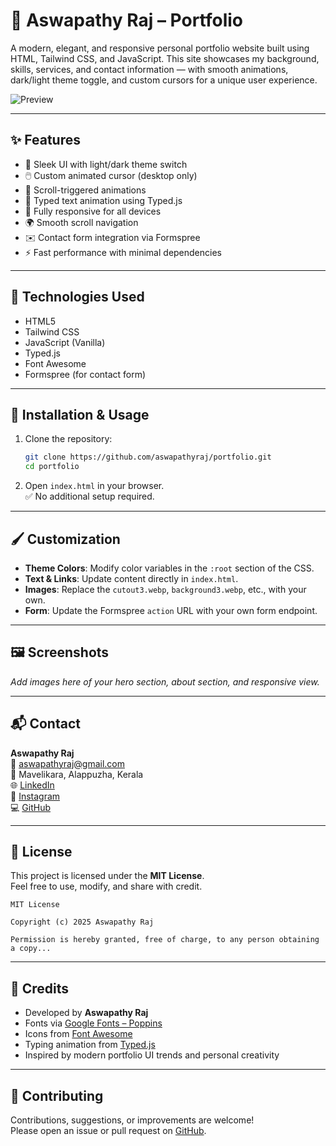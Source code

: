 # 💼 Aswapathy Raj – Portfolio

A modern, elegant, and responsive personal portfolio website built using HTML, Tailwind CSS, and JavaScript. This site showcases my background, skills, services, and contact information — with smooth animations, dark/light theme toggle, and custom cursors for a unique user experience.

![Preview](preview.png)
<!-- Replace with your actual screenshot -->

---

## ✨ Features

- 🎨 Sleek UI with light/dark theme switch
- 🖱️ Custom animated cursor (desktop only)
- 🎥 Scroll-triggered animations
- 🧠 Typed text animation using Typed.js
- 📱 Fully responsive for all devices
- 🌍 Smooth scroll navigation
- ✉️ Contact form integration via Formspree
- ⚡ Fast performance with minimal dependencies

---

## 🧰 Technologies Used

- HTML5
- Tailwind CSS
- JavaScript (Vanilla)
- Typed.js
- Font Awesome
- Formspree (for contact form)

---

## 🚀 Installation & Usage

1. Clone the repository:
   ```bash
   git clone https://github.com/aswapathyraj/portfolio.git
   cd portfolio
   ```

2. Open `index.html` in your browser.  
   ✅ No additional setup required.

---

## 🖌️ Customization

- **Theme Colors**: Modify color variables in the `:root` section of the CSS.
- **Text & Links**: Update content directly in `index.html`.
- **Images**: Replace the `cutout3.webp`, `background3.webp`, etc., with your own.
- **Form**: Update the Formspree `action` URL with your own form endpoint.

---

## 🖼️ Screenshots

_Add images here of your hero section, about section, and responsive view._

---

## 📬 Contact

**Aswapathy Raj**  
📧 [aswapathyraj@gmail.com](mailto:aswapathyraj@gmail.com)  
📍 Mavelikara, Alappuzha, Kerala  
🌐 [LinkedIn](https://www.linkedin.com/in/aswapathy-raj-b9417a2b5)  
📸 [Instagram](https://www.instagram.com/aswapathy_raj/)  
💻 [GitHub](https://github.com/aswapathyraj)

---

## 🧾 License

This project is licensed under the **MIT License**.  
Feel free to use, modify, and share with credit.

```text
MIT License

Copyright (c) 2025 Aswapathy Raj

Permission is hereby granted, free of charge, to any person obtaining a copy...
```

---

## 🙌 Credits

- Developed by **Aswapathy Raj**
- Fonts via [Google Fonts – Poppins](https://fonts.google.com/specimen/Poppins)
- Icons from [Font Awesome](https://fontawesome.com)
- Typing animation from [Typed.js](https://github.com/mattboldt/typed.js)
- Inspired by modern portfolio UI trends and personal creativity

---

## 🤝 Contributing

Contributions, suggestions, or improvements are welcome!  
Please open an issue or pull request on [GitHub](https://github.com/aswapathyraj/portfolio).